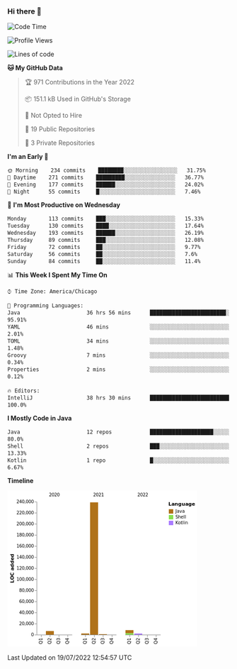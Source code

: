 ### Hi there 👋


<!--START_SECTION:waka-->
![Code Time](http://img.shields.io/badge/Code%20Time-2%2C407%20hrs%208%20mins-blue)

![Profile Views](http://img.shields.io/badge/Profile%20Views-13-blue)

![Lines of code](https://img.shields.io/badge/From%20Hello%20World%20I%27ve%20Written-259%20Thousand%20lines%20of%20code-blue)

**🐱 My GitHub Data** 

> 🏆 971 Contributions in the Year 2022
 > 
> 📦 151.1 kB Used in GitHub's Storage 
 > 
> 🚫 Not Opted to Hire
 > 
> 📜 19 Public Repositories 
 > 
> 🔑 3 Private Repositories  
 > 
**I'm an Early 🐤** 

```text
🌞 Morning    234 commits    ████████░░░░░░░░░░░░░░░░░   31.75% 
🌆 Daytime    271 commits    █████████░░░░░░░░░░░░░░░░   36.77% 
🌃 Evening    177 commits    ██████░░░░░░░░░░░░░░░░░░░   24.02% 
🌙 Night      55 commits     █░░░░░░░░░░░░░░░░░░░░░░░░   7.46%

```
📅 **I'm Most Productive on Wednesday** 

```text
Monday       113 commits    ███░░░░░░░░░░░░░░░░░░░░░░   15.33% 
Tuesday      130 commits    ████░░░░░░░░░░░░░░░░░░░░░   17.64% 
Wednesday    193 commits    ██████░░░░░░░░░░░░░░░░░░░   26.19% 
Thursday     89 commits     ███░░░░░░░░░░░░░░░░░░░░░░   12.08% 
Friday       72 commits     ██░░░░░░░░░░░░░░░░░░░░░░░   9.77% 
Saturday     56 commits     ██░░░░░░░░░░░░░░░░░░░░░░░   7.6% 
Sunday       84 commits     ██░░░░░░░░░░░░░░░░░░░░░░░   11.4%

```


📊 **This Week I Spent My Time On** 

```text
⌚︎ Time Zone: America/Chicago

💬 Programming Languages: 
Java                     36 hrs 56 mins      ████████████████████████░   95.91% 
YAML                     46 mins             ░░░░░░░░░░░░░░░░░░░░░░░░░   2.01% 
TOML                     34 mins             ░░░░░░░░░░░░░░░░░░░░░░░░░   1.48% 
Groovy                   7 mins              ░░░░░░░░░░░░░░░░░░░░░░░░░   0.34% 
Properties               2 mins              ░░░░░░░░░░░░░░░░░░░░░░░░░   0.12%

🔥 Editors: 
IntelliJ                 38 hrs 30 mins      █████████████████████████   100.0%

```

**I Mostly Code in Java** 

```text
Java                     12 repos            ████████████████████░░░░░   80.0% 
Shell                    2 repos             ███░░░░░░░░░░░░░░░░░░░░░░   13.33% 
Kotlin                   1 repo              █░░░░░░░░░░░░░░░░░░░░░░░░   6.67%

```


**Timeline**

![Chart not found](https://raw.githubusercontent.com/powercasgamer/powercasgamer/master/charts/bar_graph.png) 


 Last Updated on 19/07/2022 12:54:57 UTC
<!--END_SECTION:waka-->
